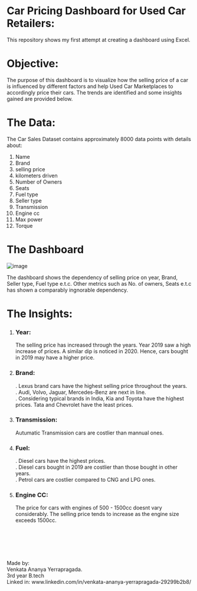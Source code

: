 # Car Pricing Dashboard for Used Car Retailers: 
This repository shows my first attempt at creating a dashboard using Excel. 

# Objective:
The purpose of this dashboard is to visualize how the selling price of a car is influenced by different factors and help Used Car Marketplaces to accordingly price their cars. 
The trends are identified and some insights gained are provided below.

# The Data:
The Car Sales Dataset contains approximately 8000 data points with details about:   
1. Name
2. Brand   
3. selling price   
4. kilometers driven
5. Number of Owners
6. Seats
7. Fuel type
8. Seller type
9. Transmission
10. Engine cc
11. Max power
12. Torque

# The Dashboard
![image](https://github.com/user-attachments/assets/d1eb1874-4008-425f-982d-c51eab03742b)

The dashboard shows the dependency of selling price on year, Brand, Seller type, Fuel type e.t.c. Other metrics such as No. of owners, Seats e.t.c has shown a comparably ingnorable dependency.

# The Insights:
1. ### Year:
   The selling price has increased through the years. Year 2019 saw a high increase of 
   prices. A similar dip is noticed in 2020. Hence, cars bought in 2019 may have a higher 
   price.
2. ### Brand:
   . Lexus brand cars have the highest selling price throughout the years.   
   . Audi, Volvo, Jaguar, Mercedes-Benz are next in line.   
   . Considering typical brands in India, Kia and Toyota have the highest prices. Tata and 
     Chevrolet have the least prices.
3. ### Transmission:
   Autumatic Transmission cars are costlier than mannual ones.
4. ### Fuel:
   . Diesel cars have the highest prices.<br>
   . Diesel cars bought in 2019 are costlier than those bought in other years.<br>
   . Petrol cars are costlier compared to CNG and LPG ones.<br>
6. ### Engine CC:
   The price for cars with engines of 500 - 1500cc doesnt vary considerably. The selling price tends to increase as the engine size exceeds 1500cc.
<br>
<br>
<br>
<br>
<br>
Made by:<br>   
Venkata Ananya Yerrapragada.<br>   
3rd year B.tech<br>Linked in: www.linkedin.com/in/venkata-ananya-yerrapragada-29299b2b8/
   
   
